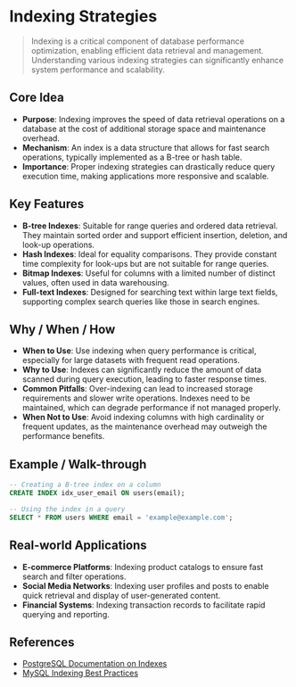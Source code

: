 # Indexing Strategies

> Indexing is a critical component of database performance optimization, enabling efficient data retrieval and management. Understanding various indexing strategies can significantly enhance system performance and scalability.

## Core Idea
- **Purpose**: Indexing improves the speed of data retrieval operations on a database at the cost of additional storage space and maintenance overhead.
- **Mechanism**: An index is a data structure that allows for fast search operations, typically implemented as a B-tree or hash table.
- **Importance**: Proper indexing strategies can drastically reduce query execution time, making applications more responsive and scalable.

## Key Features
- **B-tree Indexes**: Suitable for range queries and ordered data retrieval. They maintain sorted order and support efficient insertion, deletion, and look-up operations.
- **Hash Indexes**: Ideal for equality comparisons. They provide constant time complexity for look-ups but are not suitable for range queries.
- **Bitmap Indexes**: Useful for columns with a limited number of distinct values, often used in data warehousing.
- **Full-text Indexes**: Designed for searching text within large text fields, supporting complex search queries like those in search engines.

## Why / When / How
- **When to Use**: Use indexing when query performance is critical, especially for large datasets with frequent read operations.
- **Why to Use**: Indexes can significantly reduce the amount of data scanned during query execution, leading to faster response times.
- **Common Pitfalls**: Over-indexing can lead to increased storage requirements and slower write operations. Indexes need to be maintained, which can degrade performance if not managed properly.
- **When Not to Use**: Avoid indexing columns with high cardinality or frequent updates, as the maintenance overhead may outweigh the performance benefits.

## Example / Walk-through
```sql
-- Creating a B-tree index on a column
CREATE INDEX idx_user_email ON users(email);

-- Using the index in a query
SELECT * FROM users WHERE email = 'example@example.com';
```

## Real-world Applications
- **E-commerce Platforms**: Indexing product catalogs to ensure fast search and filter operations.
- **Social Media Networks**: Indexing user profiles and posts to enable quick retrieval and display of user-generated content.
- **Financial Systems**: Indexing transaction records to facilitate rapid querying and reporting.

## References
- [PostgreSQL Documentation on Indexes](https://www.postgresql.org/docs/current/indexes.html)
- [MySQL Indexing Best Practices](https://dev.mysql.com/doc/refman/8.0/en/mysql-indexes.html)